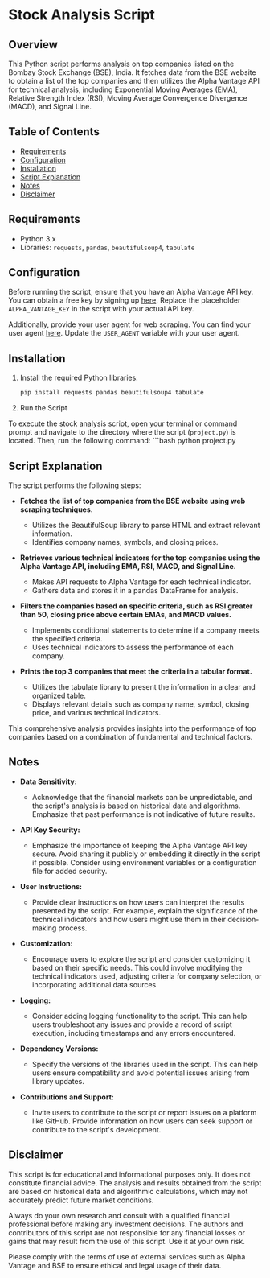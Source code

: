# Stock Analysis Script

## Overview

This Python script performs analysis on top companies listed on the Bombay Stock Exchange (BSE), India. It fetches data from the BSE website to obtain a list of the top companies and then utilizes the Alpha Vantage API for technical analysis, including Exponential Moving Averages (EMA), Relative Strength Index (RSI), Moving Average Convergence Divergence (MACD), and Signal Line.

## Table of Contents

- [Requirements](#requirements)
- [Configuration](#configuration)
- [Installation](#installation)
- [Script Explanation](#script-explanation)
- [Notes](#notes)
- [Disclaimer](#disclaimer)

## Requirements

- Python 3.x
- Libraries: `requests`, `pandas`, `beautifulsoup4`, `tabulate`

## Configuration

Before running the script, ensure that you have an Alpha Vantage API key. You can obtain a free key by signing up [here](https://www.alphavantage.co/support/#api-key). Replace the placeholder `ALPHA_VANTAGE_KEY` in the script with your actual API key.

Additionally, provide your user agent for web scraping. You can find your user agent [here](https://www.whatismybrowser.com/). Update the `USER_AGENT` variable with your user agent.

## Installation

1. Install the required Python libraries:

   ```bash
   pip install requests pandas beautifulsoup4 tabulate

2. Run the Script

To execute the stock analysis script, open your terminal or command prompt and navigate to the directory where the script (`project.py`) is located. Then, run the following command: ```bash
python project.py

## Script Explanation

The script performs the following steps:

- **Fetches the list of top companies from the BSE website using web scraping techniques.**
  - Utilizes the BeautifulSoup library to parse HTML and extract relevant information.
  - Identifies company names, symbols, and closing prices.

- **Retrieves various technical indicators for the top companies using the Alpha Vantage API, including EMA, RSI, MACD, and Signal Line.**
  - Makes API requests to Alpha Vantage for each technical indicator.
  - Gathers data and stores it in a pandas DataFrame for analysis.

- **Filters the companies based on specific criteria, such as RSI greater than 50, closing price above certain EMAs, and MACD values.**
  - Implements conditional statements to determine if a company meets the specified criteria.
  - Uses technical indicators to assess the performance of each company.

- **Prints the top 3 companies that meet the criteria in a tabular format.**
  - Utilizes the tabulate library to present the information in a clear and organized table.
  - Displays relevant details such as company name, symbol, closing price, and various technical indicators.

This comprehensive analysis provides insights into the performance of top companies based on a combination of fundamental and technical factors.

## Notes

- **Data Sensitivity:**
  - Acknowledge that the financial markets can be unpredictable, and the script's analysis is based on historical data and algorithms. Emphasize that past performance is not indicative of future results.

- **API Key Security:**
  - Emphasize the importance of keeping the Alpha Vantage API key secure. Avoid sharing it publicly or embedding it directly in the script if possible. Consider using environment variables or a configuration file for added security.

- **User Instructions:**
  - Provide clear instructions on how users can interpret the results presented by the script. For example, explain the significance of the technical indicators and how users might use them in their decision-making process.

- **Customization:**
  - Encourage users to explore the script and consider customizing it based on their specific needs. This could involve modifying the technical indicators used, adjusting criteria for company selection, or incorporating additional data sources.

- **Logging:**
  - Consider adding logging functionality to the script. This can help users troubleshoot any issues and provide a record of script execution, including timestamps and any errors encountered.

- **Dependency Versions:**
  - Specify the versions of the libraries used in the script. This can help users ensure compatibility and avoid potential issues arising from library updates.

- **Contributions and Support:**
  - Invite users to contribute to the script or report issues on a platform like GitHub. Provide information on how users can seek support or contribute to the script's development.

## Disclaimer

This script is for educational and informational purposes only. It does not constitute financial advice. The analysis and results obtained from the script are based on historical data and algorithmic calculations, which may not accurately predict future market conditions.

Always do your own research and consult with a qualified financial professional before making any investment decisions. The authors and contributors of this script are not responsible for any financial losses or gains that may result from the use of this script. Use it at your own risk.

Please comply with the terms of use of external services such as Alpha Vantage and BSE to ensure ethical and legal usage of their data.


